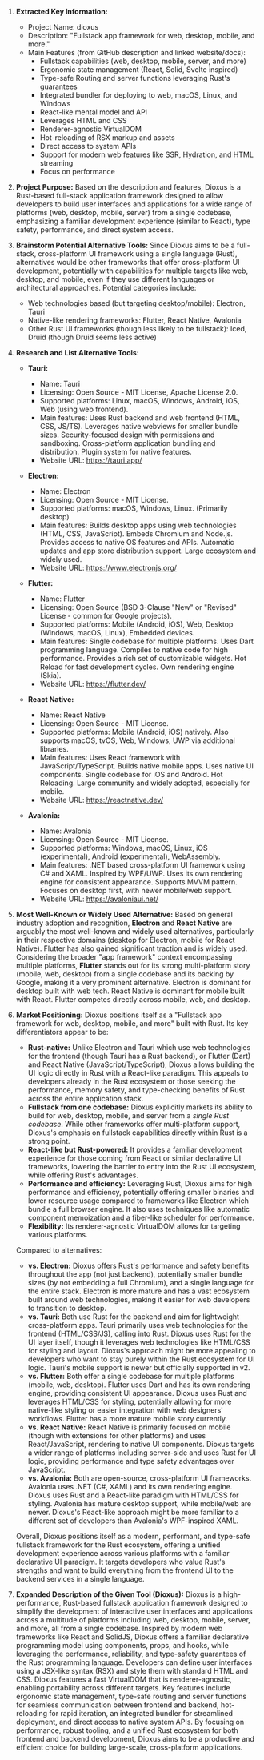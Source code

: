 1.  **Extracted Key Information:**
    *   Project Name: dioxus
    *   Description: "Fullstack app framework for web, desktop, mobile, and more."
    *   Main Features (from GitHub description and linked website/docs):
        *   Fullstack capabilities (web, desktop, mobile, server, and more)
        *   Ergonomic state management (React, Solid, Svelte inspired)
        *   Type-safe Routing and server functions leveraging Rust's guarantees
        *   Integrated bundler for deploying to web, macOS, Linux, and Windows
        *   React-like mental model and API
        *   Leverages HTML and CSS
        *   Renderer-agnostic VirtualDOM
        *   Hot-reloading of RSX markup and assets
        *   Direct access to system APIs
        *   Support for modern web features like SSR, Hydration, and HTML streaming
        *   Focus on performance

2.  **Project Purpose:**
    Based on the description and features, Dioxus is a Rust-based full-stack application framework designed to allow developers to build user interfaces and applications for a wide range of platforms (web, desktop, mobile, server) from a single codebase, emphasizing a familiar development experience (similar to React), type safety, performance, and direct system access.

3.  **Brainstorm Potential Alternative Tools:**
    Since Dioxus aims to be a full-stack, cross-platform UI framework using a single language (Rust), alternatives would be other frameworks that offer cross-platform UI development, potentially with capabilities for multiple targets like web, desktop, and mobile, even if they use different languages or architectural approaches. Potential categories include:
    *   Web technologies based (but targeting desktop/mobile): Electron, Tauri
    *   Native-like rendering frameworks: Flutter, React Native, Avalonia
    *   Other Rust UI frameworks (though less likely to be fullstack): Iced, Druid (though Druid seems less active)

4.  **Research and List Alternative Tools:**

    *   **Tauri:**
        *   Name: Tauri
        *   Licensing: Open Source - MIT License, Apache License 2.0.
        *   Supported platforms: Linux, macOS, Windows, Android, iOS, Web (using web frontend).
        *   Main features: Uses Rust backend and web frontend (HTML, CSS, JS/TS). Leverages native webviews for smaller bundle sizes. Security-focused design with permissions and sandboxing. Cross-platform application bundling and distribution. Plugin system for native features.
        *   Website URL: https://tauri.app/

    *   **Electron:**
        *   Name: Electron
        *   Licensing: Open Source - MIT License.
        *   Supported platforms: macOS, Windows, Linux. (Primarily desktop)
        *   Main features: Builds desktop apps using web technologies (HTML, CSS, JavaScript). Embeds Chromium and Node.js. Provides access to native OS features and APIs. Automatic updates and app store distribution support. Large ecosystem and widely used.
        *   Website URL: https://www.electronjs.org/

    *   **Flutter:**
        *   Name: Flutter
        *   Licensing: Open Source (BSD 3-Clause "New" or "Revised" License - common for Google projects).
        *   Supported platforms: Mobile (Android, iOS), Web, Desktop (Windows, macOS, Linux), Embedded devices.
        *   Main features: Single codebase for multiple platforms. Uses Dart programming language. Compiles to native code for high performance. Provides a rich set of customizable widgets. Hot Reload for fast development cycles. Own rendering engine (Skia).
        *   Website URL: https://flutter.dev/

    *   **React Native:**
        *   Name: React Native
        *   Licensing: Open Source - MIT License.
        *   Supported platforms: Mobile (Android, iOS) natively. Also supports macOS, tvOS, Web, Windows, UWP via additional libraries.
        *   Main features: Uses React framework with JavaScript/TypeScript. Builds native mobile apps. Uses native UI components. Single codebase for iOS and Android. Hot Reloading. Large community and widely adopted, especially for mobile.
        *   Website URL: https://reactnative.dev/

    *   **Avalonia:**
        *   Name: Avalonia
        *   Licensing: Open Source - MIT License.
        *   Supported platforms: Windows, macOS, Linux, iOS (experimental), Android (experimental), WebAssembly.
        *   Main features: .NET based cross-platform UI framework using C# and XAML. Inspired by WPF/UWP. Uses its own rendering engine for consistent appearance. Supports MVVM pattern. Focuses on desktop first, with newer mobile/web support.
        *   Website URL: https://avaloniaui.net/

5.  **Most Well-Known or Widely Used Alternative:**
    Based on general industry adoption and recognition, **Electron** and **React Native** are arguably the most well-known and widely used alternatives, particularly in their respective domains (desktop for Electron, mobile for React Native). Flutter has also gained significant traction and is widely used. Considering the broader "app framework" context encompassing multiple platforms, **Flutter** stands out for its strong multi-platform story (mobile, web, desktop) from a single codebase and its backing by Google, making it a very prominent alternative. Electron is dominant for desktop built with web tech. React Native is dominant for mobile built with React. Flutter competes directly across mobile, web, and desktop.

6.  **Market Positioning:**
    Dioxus positions itself as a "Fullstack app framework for web, desktop, mobile, and more" built with Rust. Its key differentiators appear to be:
    *   **Rust-native:** Unlike Electron and Tauri which use web technologies for the frontend (though Tauri has a Rust backend), or Flutter (Dart) and React Native (JavaScript/TypeScript), Dioxus allows building the UI logic directly in Rust with a React-like paradigm. This appeals to developers already in the Rust ecosystem or those seeking the performance, memory safety, and type-checking benefits of Rust across the entire application stack.
    *   **Fullstack from one codebase:** Dioxus explicitly markets its ability to build for web, desktop, mobile, and server from a *single Rust codebase*. While other frameworks offer multi-platform support, Dioxus's emphasis on fullstack capabilities directly within Rust is a strong point.
    *   **React-like but Rust-powered:** It provides a familiar development experience for those coming from React or similar declarative UI frameworks, lowering the barrier to entry into the Rust UI ecosystem, while offering Rust's advantages.
    *   **Performance and efficiency:** Leveraging Rust, Dioxus aims for high performance and efficiency, potentially offering smaller binaries and lower resource usage compared to frameworks like Electron which bundle a full browser engine. It also uses techniques like automatic component memoization and a fiber-like scheduler for performance.
    *   **Flexibility:** Its renderer-agnostic VirtualDOM allows for targeting various platforms.

    Compared to alternatives:
    *   **vs. Electron:** Dioxus offers Rust's performance and safety benefits throughout the app (not just backend), potentially smaller bundle sizes (by not embedding a full Chromium), and a single language for the entire stack. Electron is more mature and has a vast ecosystem built around web technologies, making it easier for web developers to transition to desktop.
    *   **vs. Tauri:** Both use Rust for the backend and aim for lightweight cross-platform apps. Tauri primarily uses web technologies for the frontend (HTML/CSS/JS), calling into Rust. Dioxus uses Rust for the UI layer itself, though it leverages web technologies like HTML/CSS for styling and layout. Dioxus's approach might be more appealing to developers who want to stay purely within the Rust ecosystem for UI logic. Tauri's mobile support is newer but officially supported in v2.
    *   **vs. Flutter:** Both offer a single codebase for multiple platforms (mobile, web, desktop). Flutter uses Dart and has its own rendering engine, providing consistent UI appearance. Dioxus uses Rust and leverages HTML/CSS for styling, potentially allowing for more native-like styling or easier integration with web designers' workflows. Flutter has a more mature mobile story currently.
    *   **vs. React Native:** React Native is primarily focused on mobile (though with extensions for other platforms) and uses React/JavaScript, rendering to native UI components. Dioxus targets a wider range of platforms including server-side and uses Rust for UI logic, providing performance and type safety advantages over JavaScript.
    *   **vs. Avalonia:** Both are open-source, cross-platform UI frameworks. Avalonia uses .NET (C#, XAML) and its own rendering engine. Dioxus uses Rust and a React-like paradigm with HTML/CSS for styling. Avalonia has mature desktop support, while mobile/web are newer. Dioxus's React-like approach might be more familiar to a different set of developers than Avalonia's WPF-inspired XAML.

    Overall, Dioxus positions itself as a modern, performant, and type-safe fullstack framework for the Rust ecosystem, offering a unified development experience across various platforms with a familiar declarative UI paradigm. It targets developers who value Rust's strengths and want to build everything from the frontend UI to the backend services in a single language.

7.  **Expanded Description of the Given Tool (Dioxus):**
    Dioxus is a high-performance, Rust-based fullstack application framework designed to simplify the development of interactive user interfaces and applications across a multitude of platforms including web, desktop, mobile, server, and more, all from a single codebase. Inspired by modern web frameworks like React and SolidJS, Dioxus offers a familiar declarative programming model using components, props, and hooks, while leveraging the performance, reliability, and type-safety guarantees of the Rust programming language. Developers can define user interfaces using a JSX-like syntax (RSX) and style them with standard HTML and CSS. Dioxus features a fast VirtualDOM that is renderer-agnostic, enabling portability across different targets. Key features include ergonomic state management, type-safe routing and server functions for seamless communication between frontend and backend, hot-reloading for rapid iteration, an integrated bundler for streamlined deployment, and direct access to native system APIs. By focusing on performance, robust tooling, and a unified Rust ecosystem for both frontend and backend development, Dioxus aims to be a productive and efficient choice for building large-scale, cross-platform applications.